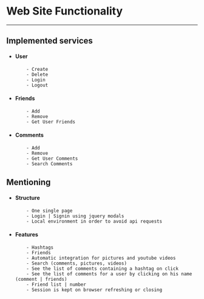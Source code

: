 # Web Site Functionality
--------------------
 ## Implemented services 
 
- #### User
    ```
        - Create
        - Delete
        - Login
        - Logout
    ```
    
- #### Friends
    ```
        - Add
        - Remove
        - Get User Friends
    ```
    
- #### Comments
    ```
        - Add
        - Remove
        - Get User Comments
        - Search Comments
    ```
## Mentioning
 
- #### Structure
    ```
        - One single page
        - Login | Signin using jquery modals
        - Local environment in order to avoid api requests
    ```
- #### Features
    ```
        - Hashtags
        - Friends
        - Automatic integration for pictures and youtube videos
        - Search (comments, pictures, videos)
        - See the list of comments containing a hashtag on click
        - See the list of comments for a user by clicking on his name (comment | friends)
        - Friend list | number
        - Session is kept on browser refreshing or closing
    ```
